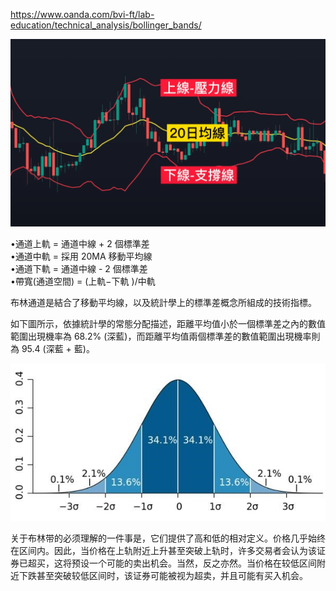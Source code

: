 
https://www.oanda.com/bvi-ft/lab-education/technical_analysis/bollinger_bands/

![](../../assets/Pasted%20image%2020240501163358.png)

•通道上軌 = 通道中線 + 2 個標準差  
•通道中軌 = 採用 20MA 移動平均線  
•通道下軌 = 通道中線 - 2 個標準差  
•帶寬(通道空間) = (上軌−下軌 )/中軌


布林通道是結合了移動平均線，以及統計學上的標準差概念所組成的技術指標。  

如下圖所示，依據統計學的常態分配描述，距離平均值小於一個標準差之內的數值範圍出現機率為 68.2% (深藍)，而距離平均值兩個標準差的數值範圍出現機率則為 95.4 (深藍 + 藍)。

![](../../assets/Pasted%20image%2020240501165517.png)


关于布林带的必须理解的一件事是，它们提供了高和低的相对定义。价格几乎始终在区间内。因此，当价格在上轨附近上升甚至突破上轨时，许多交易者会认为该证券已超买，这将预设一个可能的卖出机会。当然，反之亦然。当价格在较低区间附近下跌甚至突破较低区间时，该证券可能被视为超卖，并且可能有买入机会。

